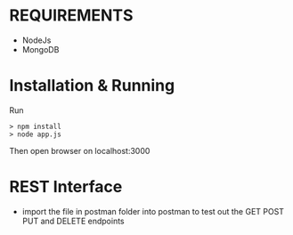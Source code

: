 # REQUIREMENTS
* NodeJs
* MongoDB

# Installation & Running
Run
```shell
> npm install
> node app.js
```


Then open browser on  localhost:3000

# REST Interface
* import the file in postman folder into postman to test out the GET POST PUT and DELETE endpoints